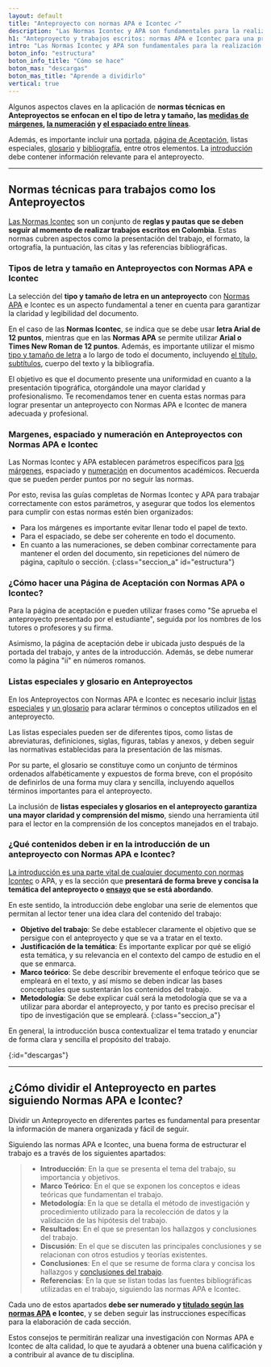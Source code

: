 ```yaml
---
layout: default
title: "Anteproyecto con normas APA e Icontec ✓"
description: "Las Normas Icontec y APA son fundamentales para la realización de un Anteproyecto. Y tienen diferencias en la forma de aplicarlas 👆 Aprende cuáles son"
h1: "Anteproyecto y trabajos escritos: normas APA e Icontec para una presentación impecable"
intro: "Las Normas Icontec y APA son fundamentales para la realización de trabajos escritos en Colombia. Aunque ambas buscan una presentación clara y ordenada, existen diferencias en la forma de aplicarlas."
boton_info: "estructura"
boton_info_title: "Cómo se hace"
boton_mas: "descargas"
boton_mas_title: "Aprende a dividirlo"
vertical: true
---
```

Algunos aspectos claves en la aplicación de **normas técnicas en Anteproyectos se enfocan en el tipo de letra y tamaño, las [medidas de márgenes]({{'margenes-trabajo-escrito'|relative_url}} "Márgenes"), [la numeración]({{'numeracion-trabajo-escrito'|relative_url}} "Numeración") y [el espaciado entre líneas]({{'interlineado-trabajo-escrito'|relative_url}} "Interlineado")**.

Además, es importante incluir una [portada]({{'portada-trabajo-escrito'|relative_url}} "Portadas"), [página de Aceptación]({{'pagina-aceptacion-trabajo-escrito'|relative_url}} "Página de aceptación"), listas especiales, [glosario]({{'glosario-trabajo-escrito'|relative_url}} "Glosario") y [bibliografía]({{'bibliografia-trabajo-escrito'|relative_url}} "Bibliografía"), entre otros elementos. La [introducción]({{'introduccion-trabajo-escrito'|relative_url}} "Introducción") debe contener información relevante para el anteproyecto.

-----

## Normas técnicas para trabajos como los Anteproyectos

[Las Normas Icontec]({{'normas-icontec'|relative_url}} "Normas Icontec") son un conjunto de **reglas y pautas que se deben seguir al momento de realizar trabajos escritos en Colombia**. Estas normas cubren aspectos como la presentación del trabajo, el formato, la ortografía, la puntuación, las citas y las referencias bibliográficas.

### Tipos de letra y tamaño en Anteproyectos con Normas APA e Icontec

La selección del **tipo y tamaño de letra en un anteproyecto** con [Normas APA]({{'normas-apa'|relative_url}} "Normas APA") e Icontec es un aspecto fundamental a tener en cuenta para garantizar la claridad y legibilidad del documento.

En el caso de las **Normas Icontec**, se indica que se debe usar **letra Arial de 12 puntos**, mientras que en las **Normas APA** se permite utilizar **Arial o Times New Roman de 12 puntos**. Además, es importante utilizar el mismo [tipo y tamaño de letra]({{'textos-y-fuentes-trabajo-escrito'|relative_url}} "Textos trabajo escrito") a lo largo de todo el documento, incluyendo [el título, subtítulos]({{'titulos-trabajo-escrito'|relative_url}} "Títulos trabajo escrito"), cuerpo del texto y la bibliografía.

El objetivo es que el documento presente una uniformidad en cuanto a la presentación tipográfica, otorgándole una mayor claridad y profesionalismo. Te recomendamos tener en cuenta estas normas para lograr presentar un anteproyecto con Normas APA e Icontec de manera adecuada y profesional.

### Margenes, espaciado y numeración en Anteproyectos con Normas APA e Icontec

Las Normas Icontec y APA establecen parámetros específicos para [los márgenes]({{'normas-apa/margenes-normas-apa'|relative_url}} "Márgenes Normas APA"), espaciado y [numeración]({{'normas-apa/numeracion-normas-apa'|relative_url}} "Numeración Normas APA") en documentos académicos. Recuerda que se pueden perder puntos por no seguir las normas.

Por esto, revisa las guías completas de Normas Icontec y APA para trabajar correctamente con estos parámetros, y asegurar que todos los elementos para cumplir con estas normas estén bien organizados:

- Para los márgenes es importante evitar llenar todo el papel de texto.
- Para el espaciado, se debe ser coherente en todo el documento.
- En cuanto a las numeraciones, se deben combinar correctamente para mantener el orden del documento, sin repeticiones del número de página, capítulo o sección.
{:class="seccion_a" id="estructura"}

### ¿Cómo hacer una Página de Aceptación con Normas APA o Icontec?

Para la página de aceptación e pueden utilizar frases como "Se aprueba el anteproyecto presentado por el estudiante", seguida por los nombres de los tutores o profesores y su firma.

Asimismo, la página de aceptación debe ir ubicada justo después de la portada del trabajo, y antes de la introducción. Además, se debe numerar como la página "ii" en números romanos.

### Listas especiales y glosario en Anteproyectos

En los Anteproyectos con Normas APA e Icontec es necesario incluir [listas especiales]({{'normas-apa/listas-normas-apa'|relative_url}} "Listas Normas APA") y [un glosario]({{'normas-apa/glosario-normas-icontec'|relative_url}} "Glosario Normas Icontec") para aclarar términos o conceptos utilizados en el anteproyecto.

Las listas especiales pueden ser de diferentes tipos, como listas de abreviaturas, definiciones, siglas, figuras, tablas y anexos, y deben seguir las normativas establecidas para la presentación de las mismas.

Por su parte, el glosario se constituye como un conjunto de términos ordenados alfabéticamente y expuestos de forma breve, con el propósito de definirlos de una forma muy clara y sencilla, incluyendo aquellos términos importantes para el anteproyecto.

La inclusión de **listas especiales y glosarios en el anteproyecto garantiza una mayor claridad y comprensión del mismo**, siendo una herramienta útil para el lector en la comprensión de los conceptos manejados en el trabajo.

### ¿Qué contenidos deben ir en la introducción de un anteproyecto con Normas APA e Icontec?

[La introducción es una parte vital de cualquier documento con normas Icontec]({{'normas-icontec/introduccion-normas-icontec'|relative_url}} "Introducción Normas Icontec") o APA, y es la sección que **presentará de forma breve y concisa la temática del anteproyecto o [ensayo]({{'ensayos-con-normas-tecnicas'|relative_url}} "Ensayos") que se está abordando**.

En este sentido, la introducción debe englobar una serie de elementos que permitan al lector tener una idea clara del contenido del trabajo:

- **Objetivo del trabajo**: Se debe establecer claramente el objetivo que se persigue con el anteproyecto y que se va a tratar en el texto.
- **Justificación de la temática**: Es importante explicar por qué se eligió esta temática, y su relevancia en el contexto del campo de estudio en el que se enmarca.
- **Marco teórico**: Se debe describir brevemente el enfoque teórico que se empleará en el texto, y así mismo se deben indicar las bases conceptuales que sustentarán los contenidos del trabajo.
- **Metodología**: Se debe explicar cuál será la metodología que se va a utilizar para abordar el anteproyecto, y por tanto es preciso precisar el tipo de investigación que se empleará.
{:class="seccion_a"}

En general, la introducción busca contextualizar el tema tratado y enunciar de forma clara y sencilla el propósito del trabajo.
<!-- Anclaje para que la barra fijada no cubra el siguiente subtítulo -->
{:id="descargas"}

-----

## ¿Cómo dividir el Anteproyecto en partes siguiendo Normas APA e Icontec?

Dividir un Anteproyecto en diferentes partes es fundamental para presentar la información de manera organizada y fácil de seguir.

Siguiendo las normas APA e Icontec, una buena forma de estructurar el trabajo es a través de los siguientes apartados:

>- **Introducción**: En la que se presenta el tema del trabajo, su importancia y objetivos.
>- **Marco Teórico**: En el que se exponen los conceptos e ideas teóricas que fundamentan el trabajo.
>- **Metodología**: En la que se detalla el método de investigación y procedimiento utilizado para la recolección de datos y la validación de las hipótesis del trabajo.
>- **Resultados**: En el que se presentan los hallazgos y conclusiones del trabajo.
>- **Discusión**: En el que se discuten las principales conclusiones y se relacionan con otros estudios y teorías existentes.
>- **Conclusiones**: En el que se resume de forma clara y concisa los hallazgos y [conclusiones del trabajo]({{'normas-icontec/conclusiones-normas-icontec'|relative_url}} "Conclusiones Normas Icontec").
>- **Referencias**: En la que se listan todas las fuentes bibliográficas utilizadas en el trabajo, siguiendo las normas APA e Icontec.

Cada uno de estos apartados **debe ser numerado y [titulado según las normas APA]({{'normas-apa/titulos-y-subtitulos-normas-apa'|relative_url}} "Títulos Normas APA") e Icontec**, y se deben seguir las instrucciones específicas para la elaboración de cada sección.

Estos consejos te permitirán realizar una investigación con Normas APA e Icontec de alta calidad, lo que te ayudará a obtener una buena calificación y a contribuir al avance de tu disciplina.

